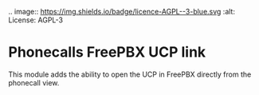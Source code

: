 .. image:: https://img.shields.io/badge/licence-AGPL--3-blue.svg
    :alt: License: AGPL-3

Phonecalls FreePBX UCP link
================================
This module adds the ability to open the UCP in FreePBX directly from the phonecall view.